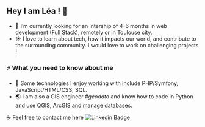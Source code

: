 ## Hey I am Léa ! 👋

- 🔭 I’m currently looking for an intership of 4-6 months in web development (Full Stack), remotely or in Toulouse city.
- :sunny: I love to learn about tech, how it impacts our world, and contribute to the surrounding community. I would love to work on challenging projects !


### ⚡ What you need to know about me
- :art: Some technologies I enjoy working with include PHP/Symfony, JavaScript/HTML/CSS, SQL.
- :earth_asia: I am also a GIS engineer *#geodata* and know how to code in Python and use QGIS, ArcGIS and manage databases.

:coffee: Feel free to contact me here [![Linkedin Badge](https://img.shields.io/badge/-LéaMahler-blue?style=flat-square&logo=Linkedin&logoColor=white&link=https://www.https://www.linkedin.com/in/l%C3%A9a-mahler/)](https://www.linkedin.com/in/l%C3%A9a-mahler/)



